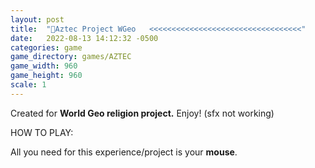 ```yaml
---
layout: post
title:  "🗿Aztec Project WGeo   <<<<<<<<<<<<<<<<<<<<<<<<<<<<<<<<<<"
date:   2022-08-13 14:12:32 -0500
categories: game
game_directory: games/AZTEC
game_width: 960
game_height: 960
scale: 1
---
```


Created for **World Geo religion project.** Enjoy!  (sfx not working)

HOW TO PLAY:

All you need for this experience/project is your **mouse**.